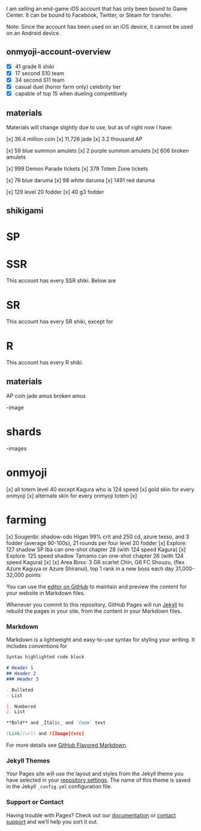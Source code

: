 I am selling an end-game iOS account that has only been bound to Game Center.  It can be bound to Facebook, Twitter, or Steam for transfer.  

Note: Since the account has been used on an iOS device, it cannot be used on an Android device.  

## onmyoji-account-overview

-[x] 41 grade 6 shiki
-[x] 17 second S10 team
-[x] 34 second S11 team
-[x] casual duel (honor farm only) celebrity tier
-[x] capable of top 15 when dueling competitively

## materials

Materials will change slightly due to use, but as of right now I have:

[x] 36.4 million coin
[x] 11,726 jade
[x] 3.2 thousand AP

[x] 59 blue summon amulets
[x] 2 purple summon amulets
[x] 606 broken amulets

[x] 999 Demon Parade tickets
[x] 379 Totem Zone tickets

[x] 76 blue daruma
[x] 98 white daruma
[x] 1491 red daruma

[x] 129 level 20 fodder
[x] 40 g3 fodder

## shikigami

# SP

# SSR

This account has every SSR shiki.  Below are 

# SR

This account has every SR shiki, except for

# R

This account has every R shiki.

## materials

AP
coin
jade
amus
broken amus

-image

# shards

-images

# onmyoji

[x] all totem level 40 except Kagura who is 124 speed
[x] gold skin for every onmyoji
[x] alternate skin for every onmyoji totem
[x] 

# farming

[x] Sougenbi: shadow-odo Higan 99% crit and 250 cd, azure tesso, and 3 fodder (average 90-100s), 21 rounds per four level 20 fodder
[x] Explore: 127 shadow SP Iba  can one-shot chapter 28 (with 124 speed Kagura) 
[x] Explore: 125 speed shadow Tamamo can one-shot chapter 26 (with 124 speed Kagura) 
[x] 
[x] Area Boss: 3 G6 scarlet Chin, G6 FC Shouzu, (flex Azure Kaguya or Azure Shiranui), top 1 rank in a new boss each day 31,000-32,000 points



You can use the [editor on GitHub](https://github.com/bluehatonmyoji/account-sale/edit/master/README.md) to maintain and preview the content for your website in Markdown files.

Whenever you commit to this repository, GitHub Pages will run [Jekyll](https://jekyllrb.com/) to rebuild the pages in your site, from the content in your Markdown files.

### Markdown

Markdown is a lightweight and easy-to-use syntax for styling your writing. It includes conventions for

```markdown
Syntax highlighted code block

# Header 1
## Header 2
### Header 3

- Bulleted
- List

1. Numbered
2. List

**Bold** and _Italic_ and `Code` text

[Link](url) and ![Image](src)
```

For more details see [GitHub Flavored Markdown](https://guides.github.com/features/mastering-markdown/).

### Jekyll Themes

Your Pages site will use the layout and styles from the Jekyll theme you have selected in your [repository settings](https://github.com/bluehatonmyoji/account-sale/settings). The name of this theme is saved in the Jekyll `_config.yml` configuration file.

### Support or Contact

Having trouble with Pages? Check out our [documentation](https://help.github.com/categories/github-pages-basics/) or [contact support](https://github.com/contact) and we’ll help you sort it out.
